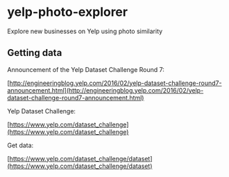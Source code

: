 # yelp-photo-explorer
Explore new businesses on Yelp using photo similarity

## Getting data

Announcement of the Yelp Dataset Challenge Round 7:

[http://engineeringblog.yelp.com/2016/02/yelp-dataset-challenge-round7-announcement.html](http://engineeringblog.yelp.com/2016/02/yelp-dataset-challenge-round7-announcement.html)

Yelp Dataset Challenge:

[https://www.yelp.com/dataset_challenge](https://www.yelp.com/dataset_challenge)

Get data:

[https://www.yelp.com/dataset_challenge/dataset](https://www.yelp.com/dataset_challenge/dataset)
